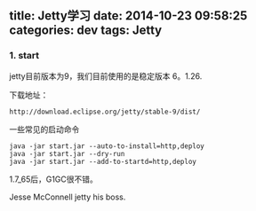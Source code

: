 title: Jetty学习
date: 2014-10-23 09:58:25
categories: dev
tags: Jetty
---

### 1. start

jetty目前版本为9，我们目前使用的是稳定版本 6。1.26.

下载地址：
```
http://download.eclipse.org/jetty/stable-9/dist/
```
一些常见的启动命令
```
java -jar start.jar --auto-to-install=http,deploy
java -jar start.jar --dry-run
java -jar start.jar --add-to-startd=http,deploy
```

1.7_65后，G1GC很不错。

Jesse McConnell jetty his boss.
